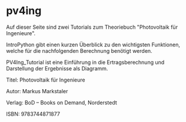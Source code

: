 # pv4ing
Auf dieser Seite sind zwei Tutorials zum Theoriebuch "Photovoltaik für Ingenieure".

IntroPython gibt einen kurzen Überblick zu den wichtigsten Funktionen, welche für die nachfolgenden Berechnung benötigt werden.

PV4Ing_Tutorial ist eine Einführung in die Ertragsberechnung und Darstellung der Ergebnisse als Diagramm.

Titel: Photovoltaik für Ingenieure

Autor: Markus Markstaler

Verlag: BoD – Books on Demand, Norderstedt

ISBN: 9783744871877
